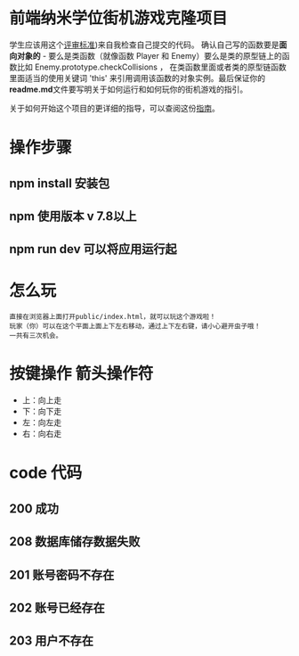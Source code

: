 
前端纳米学位街机游戏克隆项目
===============================

学生应该用这个[评审标准](https://review.udacity.com/#!/rubrics/499/view))来自我检查自己提交的代码。 确认自己写的函数要是**面向对象的** -  要么是类函数（就像函数 Player 和 Enemy）要么是类的原型链上的函数比如 Enemy.prototype.checkCollisions ， 在类函数里面或者类的原型链函数里面适当的使用关键词 'this' 来引用调用该函数的对象实例。最后保证你的**readme.md**文件要写明关于如何运行和如何玩你的街机游戏的指引。

关于如何开始这个项目的更详细的指导，可以查阅这份[指南](https://gdgdocs.org/document/d/1v01aScPjSWCCWQLIpFqvg3-vXLH2e8_SZQKC8jNO0Dc/pub?embedded=true)。

# 操作步骤

## npm install 安装包
## npm 使用版本 v 7.8以上
## npm run dev 可以将应用运行起

# 怎么玩

    直接在浏览器上面打开public/index.html，就可以玩这个游戏啦！
    玩家（你）可以在这个平面上面上下左右移动，通过上下左右键，请小心避开虫子哦！
    一共有三次机会。
    
# 按键操作 箭头操作符

* 上：向上走
* 下：向下走
* 左：向左走
* 右：向右走

# code 代码

## 200 成功
## 208 数据库储存数据失败
## 201 账号密码不存在
## 202 账号已经存在
## 203 用户不存在
